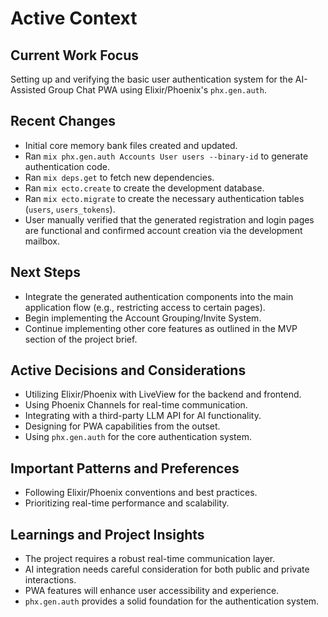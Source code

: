 # Active Context

## Current Work Focus

Setting up and verifying the basic user authentication system for the AI-Assisted Group Chat PWA using Elixir/Phoenix's `phx.gen.auth`.

## Recent Changes

- Initial core memory bank files created and updated.
- Ran `mix phx.gen.auth Accounts User users --binary-id` to generate authentication code.
- Ran `mix deps.get` to fetch new dependencies.
- Ran `mix ecto.create` to create the development database.
- Ran `mix ecto.migrate` to create the necessary authentication tables (`users`, `users_tokens`).
- User manually verified that the generated registration and login pages are functional and confirmed account creation via the development mailbox.

## Next Steps

- Integrate the generated authentication components into the main application flow (e.g., restricting access to certain pages).
- Begin implementing the Account Grouping/Invite System.
- Continue implementing other core features as outlined in the MVP section of the project brief.

## Active Decisions and Considerations

- Utilizing Elixir/Phoenix with LiveView for the backend and frontend.
- Using Phoenix Channels for real-time communication.
- Integrating with a third-party LLM API for AI functionality.
- Designing for PWA capabilities from the outset.
- Using `phx.gen.auth` for the core authentication system.

## Important Patterns and Preferences

- Following Elixir/Phoenix conventions and best practices.
- Prioritizing real-time performance and scalability.

## Learnings and Project Insights

- The project requires a robust real-time communication layer.
- AI integration needs careful consideration for both public and private interactions.
- PWA features will enhance user accessibility and experience.
- `phx.gen.auth` provides a solid foundation for the authentication system.
